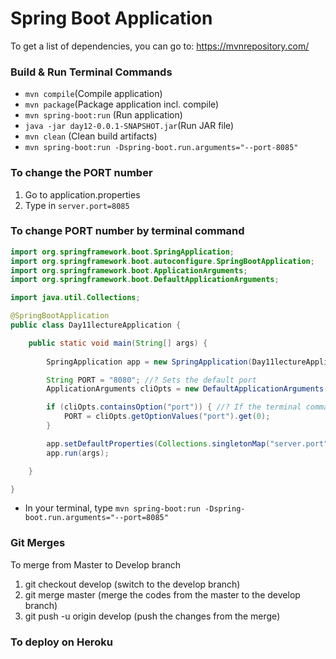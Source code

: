 # Spring Boot Application

To get a list of dependencies, you can go to: https://mvnrepository.com/ 

### Build & Run Terminal Commands
- ``` mvn compile ```(Compile application)
- ``` mvn package ```(Package application incl. compile)
- ``` mvn spring-boot:run ``` (Run application)
- ``` java -jar day12-0.0.1-SNAPSHOT.jar ```(Run JAR file)
- ``` mvn clean ``` (Clean build artifacts)
- ``` mvn spring-boot:run -Dspring-boot.run.arguments="--port-8085" ```

### To change the PORT number 
1. Go to application.properties
2. Type in ``` server.port=8085 ```

### To change PORT number by terminal command

``` java
import org.springframework.boot.SpringApplication;
import org.springframework.boot.autoconfigure.SpringBootApplication;
import org.springframework.boot.ApplicationArguments;
import org.springframework.boot.DefaultApplicationArguments;

import java.util.Collections;

@SpringBootApplication
public class Day11lectureApplication {

	public static void main(String[] args) {
        
		SpringApplication app = new SpringApplication(Day11lectureApplication.class); //? Creates a new variable called app that starts the Springboot application

		String PORT = "8080"; //? Sets the default port
		ApplicationArguments cliOpts = new DefaultApplicationArguments(args);

		if (cliOpts.containsOption("port")) { //? If the terminal command contains port, get the value after the string "port" and change the default port to that value
			PORT = cliOpts.getOptionValues("port").get(0);
		}

		app.setDefaultProperties(Collections.singletonMap("server.port", PORT));
		app.run(args);

	}

}

```

- In your terminal, type ``` mvn spring-boot:run -Dspring-boot.run.arguments="--port=8085" ```

### Git Merges
To merge from Master to Develop branch
1. git checkout develop (switch to the develop branch)
2. git merge master (merge the codes from the master to the develop branch)
3. git push -u origin develop (push the changes from the merge)

### To deploy on Heroku
